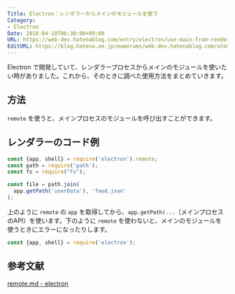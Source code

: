 ```yaml
---
Title: Electron：レンダラーからメインのモジュールを使う
Category:
- Electron
Date: 2018-04-10T06:30:00+09:00
URL: https://web-dev.hatenablog.com/entry/electron/use-main-from-renderer
EditURL: https://blog.hatena.ne.jp/mamorums/web-dev.hatenablog.com/atom/entry/17391345971631620408
---
```


Electron で開発していて、レンダラープロセスからメインのモジュールを使いたい時がありました。これから、そのときに調べた使用方法をまとめていきます。


## 方法
`remote` を使うと、メインプロセスのモジュールを呼び出すことができます。


## レンダラーのコード例
```javascript
const {app, shell} = require('electron').remote;
const path = require('path');
const fs = require("fs");

const file = path.join(
  app.getPath('userData'), 'feed.json'
);
```

上のように `remote` の `app` を取得してから、`app.getPath(...`（メインプロセスのAPI）を使います。下のように `remote` を使わないと、メインのモジュールを使うときにエラーになったりします。

```javascript
const {app, shell} = require('electron');
```


## 参考文献
[remote.md - electron](https://github.com/electron/electron/blob/master/docs/api/remote.md)
